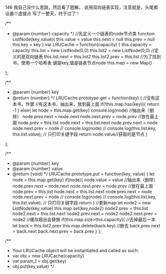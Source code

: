 146
我自己没什么思路，然后看了题解。
说用双向链表实现，注意就是，头尾都设置个虚接点
写了一整天，终于过了！

/**
- @param {number} capacity
*/
//先定义一个链表的node节点类
function ListNode(key,value){
    this.value = value
    this.next = null
    this.prev = null
    this.key = key
}
var LRUCache = function(capacity) {
    this.capacity = capacity
    this.list = new ListNode(0,0)
    this.list2 = new ListNode(0,0)
    //定义的是双向链表
    this.list.next = this.list2
    this.list2.prev = this.list
    //为了找到书，使用一个哈希表 键是key,值是链表节点node
    this.map = new Map()

};

/** 
- @param {number} key
- @return {number}
*/
LRUCache.prototype.get = function(key) {
    //没有这本书，作罢
    //有这本书，抽出来，放到最上面
    if(!this.map.has(key)){
        return -1
    }
    else{
        let node = this.map.get(key)
        console.log(node)
        //抽出来（删除）
        node.prev.next = node.next
        node.next.prev = node.prev
        //放在最上面
        node.prev = this.list
        node.next = this.list.next
        node.prev.next = node
        node.next.prev = node
        // console.log(node)
        // console.log(this.list.key, this.list.value); // 只打印关键字段
        return node.value//获取的是节点
    }
   
    
};

/** 
- @param {number} key 
- @param {number} value
- @return {void}
*/
LRUCache.prototype.put = function(key, value) {
    let node = this.map.get(key)
    if(node){
        node.value = value
        //抽出来（删除）
        node.prev.next = node.next
        node.next.prev = node.prev
        //放在最上面
        node.prev = this.list
        node.next = this.list.next
        node.prev.next = node
        node.next.prev = node
        // console.log(node)
        // console.log(this.list.key, this.list.value); // 只打印关键字段
        return
    }
    //更新map
    let node2 = new ListNode(key,value)
    this.map.set(key,node2)
    node2.prev = this.list
    node2.next = this.list.next
    node2.prev.next = node2
    node2.next.prev = node2
    //缓存超出会替换
    if(this.map.size>this.capacity){
        //去掉最后一本
        let back = this.list2.prev
        this.map.delete(back.key)
        //删去
        back.prev.next = back.next
        back.next.prev = back.prev
    }
};

/** 
- Your LRUCache object will be instantiated and called as such:
- var obj = new LRUCache(capacity)
- var param_1 = obj.get(key)
- obj.put(key,value)
*/